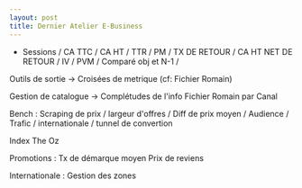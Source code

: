 ```yaml
---
layout: post
title: Dernier Atelier E-Business
---
```


* Sessions / CA TTC / CA HT / TTR / PM / TX DE RETOUR / CA HT NET DE RETOUR / IV / PVM / Comparé obj et N-1 / 

Outils de sortie -> Croisées de metrique (cf: Fichier Romain)

Gestion de catalogue -> Complétudes de l'info 
Fichier Romain par Canal

Bench : Scraping de prix / largeur d'offres / Diff de prix moyen / Audience / Trafic / internationale / tunnel de convertion 

Index The Oz

Promotions : Tx de démarque moyen 
Prix de reviens 

Internationale : Gestion des zones 